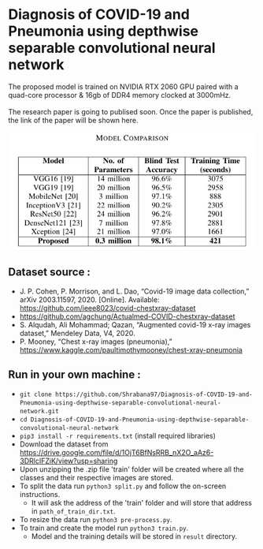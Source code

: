 # Diagnosis of COVID-19 and Pneumonia using depthwise separable convolutional neural network
The proposed model is trained on NVIDIA RTX 2060 GPU paired with a quad-core processor \& 16gb of DDR4 memory clocked at 3000mHz.
\
\
The research paper is going to publised soon. Once the paper is published, the link of the paper will be shown here.
\
\
![Alt Text](images/compare.png)

## Dataset source : 
* J. P. Cohen, P. Morrison, and L. Dao, “Covid-19 image data collection,” arXiv 2003.11597, 2020. [Online]. Available: https://github.com/ieee8023/covid-chestxray-dataset
* https://github.com/agchung/Actualmed-COVID-chestxray-dataset
* S. Alqudah, Ali Mohammad; Qazan, “Augmented covid-19 x-ray images dataset,” Mendeley Data, V4, 2020.
* P. Mooney, “Chest x-ray images (pneumonia),” https://www.kaggle.com/paultimothymooney/chest-xray-pneumonia

## Run in your own machine :
* `git clone https://github.com/Shrabana97/Diagnosis-of-COVID-19-and-Pneumonia-using-depthwise-separable-convolutional-neural-network.git`
* `cd Diagnosis-of-COVID-19-and-Pneumonia-using-depthwise-separable-convolutional-neural-network`
* `pip3 install -r requirements.txt` (install required libraries)
* Download the dataset from https://drive.google.com/file/d/1OjT6BfNsRRB_nX2O_aAz6-3DRlcIFZiK/view?usp=sharing
* Upon unzipping the .zip file 'train' folder will be created where all the classes and their respective images are stored.
* To split the data run `python3 split.py` and follow the on-screen instructions.
    *   It will ask the address of the 'train' folder and will store that address in `path_of_train_dir.txt`. 
* To resize the data run `python3 pre-process.py`.
* To train and create the model run `python3 train.py`.
    * Model and the training details will be stored in `result` directory.
